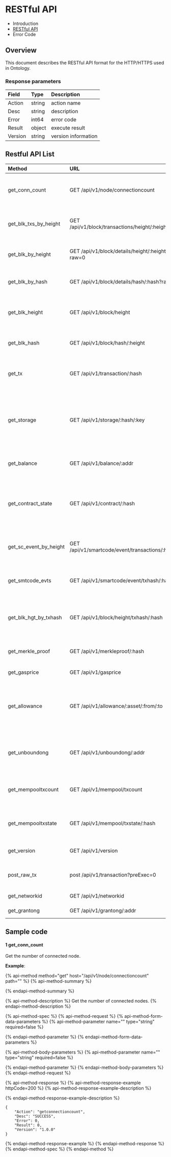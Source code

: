 # RESTful API



* Introduction
* [RESTful API](doc:restful-api) 
* Error Code

## Overview

This document describes the RESTful API format for the HTTP/HTTPS used in Ontology.

### Response parameters

| Field | Type | Description |
| :--- | :--- | :--- |
| Action | string | action name |
| Desc | string | description |
| Error | int64 | error code |
| Result | object | execute result |
| Version | string | version information |

## Restful API List

| Method | URL | Description |
| :--- | :--- | :--- |
| get\_conn\_count | GET /api/v1/node/connectioncount | return the number of node connect to the network |
| get\_blk\_txs\_by\_height | GET /api/v1/block/transactions/height/:height | return whole transaction hash of the block |
| get\_blk\_by\_height | GET /api/v1/block/details/height/:height?raw=0 | return block info of the height |
| get\_blk\_by\_hash | GET /api/v1/block/details/hash/:hash?raw=1 | return block info of the block hash |
| get\_blk\_height | GET /api/v1/block/height | return current block height of main net |
| get\_blk\_hash | GET /api/v1/block/hash/:height | return block hash of the height |
| get\_tx | GET /api/v1/transaction/:hash | return transaction info by transaction hash |
| get\_storage | GET /api/v1/storage/:hash/:key | return the stored value according to the contract address hash and stored key |
| get\_balance | GET /api/v1/balance/:addr | return balance of the account address |
| get\_contract\_state | GET /api/v1/contract/:hash | return contract state according to the contract address hash |
| get\_sc\_event\_by\_height | GET /api/v1/smartcode/event/transactions/:height | return the smartcode event in the block at the height |
| get\_smtcode\_evts | GET /api/v1/smartcode/event/txhash/:hash | return smartcode event by transaction hash |
| get\_blk\_hgt\_by\_txhash | GET /api/v1/block/height/txhash/:hash | return the block height where transaction at |
| get\_merkle\_proof | GET /api/v1/merkleproof/:hash | return merkle proof of the transaction |
| get\_gasprice | GET /api/v1/gasprice | return gas price |
| get\_allowance | GET /api/v1/allowance/:asset/:from/:to | return the allowance from transfer-from accout to transfer-to account |
| get\_unboundong | GET /api/v1/unboundong/:addr | return the number of unbound ong of given address |
| get\_mempooltxcount | GET /api/v1/mempool/txcount | return the number of transaction locate in memory |
| get\_mempooltxstate | GET /api/v1/mempool/txstate/:hash | return the state of transaction locate in memory |
| get\_version | GET /api/v1/version | return the version of ontology |
| post\_raw\_tx | post /api/v1/transaction?preExec=0 | send transaction to ontology network |
| get\_networkid | GET /api/v1/networkid | return the networkid |
| get\_grantong | GET /api/v1/grantong/:addr | get grant ong |

## Sample  code

#### 1 get\_conn\_count

Get the number of connected node.

**Example**:

{% api-method method="get" host="/api/v1/node/connectioncount" path="" %}
{% api-method-summary %}

{% endapi-method-summary %}

{% api-method-description %}
Get the number of connected nodes.
{% endapi-method-description %}

{% api-method-spec %}
{% api-method-request %}
{% api-method-form-data-parameters %}
{% api-method-parameter name="" type="string" required=false %}

{% endapi-method-parameter %}
{% endapi-method-form-data-parameters %}

{% api-method-body-parameters %}
{% api-method-parameter name="" type="string" required=false %}

{% endapi-method-parameter %}
{% endapi-method-body-parameters %}
{% endapi-method-request %}

{% api-method-response %}
{% api-method-response-example httpCode=200 %}
{% api-method-response-example-description %}

{% endapi-method-response-example-description %}

```
{
    "Action": "getconnectioncount",
    "Desc": "SUCCESS",
    "Error": 0,
    "Result": 0,
    "Version": "1.0.0"
}
```
{% endapi-method-response-example %}
{% endapi-method-response %}
{% endapi-method-spec %}
{% endapi-method %}

